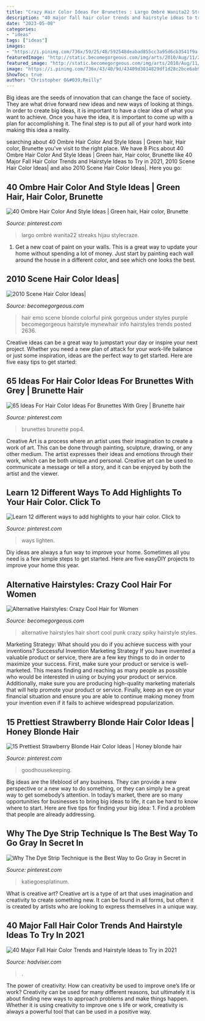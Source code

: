 ```yaml
---
title: "Crazy Hair Color Ideas For Brunettes : Largo Ombré Wanita22 Streaks Hijau Stylecraze"
description: "40 major fall hair color trends and hairstyle ideas to try in 2021"
date: "2023-05-08"
categories:
- "ideas"
tags: ["ideas"]
images:
- "https://i.pinimg.com/736x/59/25/48/592548deabad855cc3a95d6cb3541f9a--green-ombre-hair-ombre-hair-color.jpg"
featuredImage: "http://static.becomegorgeous.com/img/arts/2010/Aug/11/2555/colorful_scene_hair.jpg"
featured_image: "http://static.becomegorgeous.com/img/arts/2010/Aug/11/2555/colorful_scene_hair.jpg"
image: "https://i.pinimg.com/736x/43/40/9d/43409d3014829df1d28c2bce6ab90296.jpg"
ShowToc: true
author: "Christopher O&#039;Reilly"
---
```



Big ideas are the seeds of innovation that can change the face of society. They are what drive forward new ideas and new ways of looking at things. In order to create big ideas, it is important to have a clear idea of what you want to achieve. Once you have the idea, it is important to come up with a plan for accomplishing it. The final step is to put all of your hard work into making this idea a reality.

	

		
searching about 40 Ombre Hair Color And Style Ideas | Green hair, Hair color, Brunette you've visit to the right place. We have 8 Pics about 40 Ombre Hair Color And Style Ideas | Green hair, Hair color, Brunette like 40 Major Fall Hair Color Trends and Hairstyle Ideas to Try in 2021, 2010 Scene Hair Color Ideas| and also 2010 Scene Hair Color Ideas|. Here you go:
		
    
## 40 Ombre Hair Color And Style Ideas | Green Hair, Hair Color, Brunette

<img loading=lazy src="https://i.pinimg.com/736x/59/25/48/592548deabad855cc3a95d6cb3541f9a--green-ombre-hair-ombre-hair-color.jpg" onerror="this.onerror=null;this.src='https://tse3.mm.bing.net/th?id=OIP.Cu_8YQNOOutdIdEdXW0oQgHaJA&amp;pid=15.1';" alt="40 Ombre Hair Color And Style Ideas | Green hair, Hair color, Brunette">

_Source: pinterest.com_

>largo ombré wanita22 streaks hijau stylecraze. 

	

1. Get a new coat of paint on your walls. This is a great way to update your home without spending a lot of money. Just start by painting each wall around the house in a different color, and see which one looks the best.

    
## 2010 Scene Hair Color Ideas|

<img loading=lazy src="http://static.becomegorgeous.com/img/arts/2010/Aug/11/2555/colorful_scene_hair.jpg" onerror="this.onerror=null;this.src='https://tse3.mm.bing.net/th?id=OIP.LHrMqJBsgbuxAHPzHiDr0gAAAA&amp;pid=15.1';" alt="2010 Scene Hair Color Ideas|">

_Source: becomegorgeous.com_

>hair emo scene blonde colorful pink gorgeous under styles purple becomegorgeous hairstyle mynewhair info hairstyles trends posted 2636. 

	

Creative ideas can be a great way to jumpstart your day or inspire your next project. Whether you need a new plan of attack for your work-life balance or just some inspiration, ideas are the perfect way to get started. Here are five easy tips to get started: 

    
## 65 Ideas For Hair Color Ideas For Brunettes With Grey | Brunette Hair

<img loading=lazy src="https://i.pinimg.com/736x/57/0d/71/570d71c77d33cbbdbf617773c1e31e0d.jpg" onerror="this.onerror=null;this.src='https://tse4.mm.bing.net/th?id=OIP.3OjMfnicwli1oYTP4s-DAAHaOx&amp;pid=15.1';" alt="65 Ideas For Hair Color Ideas For Brunettes With Grey | Brunette hair">

_Source: pinterest.com_

>brunettes brunette pop4. 

	

Creative Art is a process where an artist uses their imagination to create a work of art. This can be done through painting, sculpture, drawing, or any other medium. The artist expresses their ideas and emotions through their work, which can be both unique and personal. Creative art can be used to communicate a message or tell a story, and it can be enjoyed by both the artist and the viewer.

    
## Learn 12 Different Ways To Add Highlights To Your Hair Color. Click To

<img loading=lazy src="https://i.pinimg.com/736x/e4/62/c9/e462c9bf0876df2a45cf35bf48b0b8d5.jpg" onerror="this.onerror=null;this.src='https://tse1.mm.bing.net/th?id=OIP.AoxgxSGG98-KFm35s38gCgHaLH&amp;pid=15.1';" alt="Learn 12 different ways to add highlights to your hair color. Click to">

_Source: pinterest.com_

>ways lighten. 

	

Diy ideas are always a fun way to improve your home. Sometimes all you need is a few simple steps to get started. Here are five easyDIY projects to improve your home this year.

    
## Alternative Hairstyles: Crazy Cool Hair For Women

<img loading=lazy src="https://static.becomegorgeous.com/img/arts/2013/Feb/15/9630/3alternativepunkhaircuthobsalons.jpg" onerror="this.onerror=null;this.src='https://tse3.mm.bing.net/th?id=OIP.coeCJcViBDOeCu2q4_L4NgAAAA&amp;pid=15.1';" alt="Alternative Hairstyles: Crazy Cool Hair for Women">

_Source: becomegorgeous.com_

>alternative hairstyles hair short cool punk crazy spiky hairstyle styles. 

	

Marketing Strategy: What should you do if you achieve success with your inventions?
Successful Invention Marketing Strategy
If you have invented a valuable product or service, there are a few key things to do in order to maximize your success. First, make sure your product or service is well-marketed. This means finding and reaching as many people as possible who would be interested in using or buying your product or service. Additionally, make sure you are producing high-quality marketing materials that will help promote your product or service. Finally, keep an eye on your financial situation and ensure you are able to continue making money from your invention even if it fails to achieve widespread popularization.

    
## 15 Prettiest Strawberry Blonde Hair Color Ideas | Honey Blonde Hair

<img loading=lazy src="https://i.pinimg.com/736x/43/40/9d/43409d3014829df1d28c2bce6ab90296.jpg" onerror="this.onerror=null;this.src='https://tse3.mm.bing.net/th?id=OIP.0r49h0GaJcoVRf5qjYhgNwHaLH&amp;pid=15.1';" alt="15 Prettiest Strawberry Blonde Hair Color Ideas | Honey blonde hair">

_Source: pinterest.com_

>goodhousekeeping. 

	

Big ideas are the lifeblood of any business. They can provide a new perspective or a new way to do something, or they can simply be a great way to get somebody’s attention. In today’s market, there are so many opportunities for businesses to bring big ideas to life, it can be hard to know where to start. Here are five tips for finding your big idea: 1. Find a problem that people are already addressing.

    
## Why The Dye Strip Technique Is The Best Way To Go Gray In Secret In

<img loading=lazy src="https://i.pinimg.com/736x/23/d2/4e/23d24e087c6a4ef2576268a33c785665.jpg" onerror="this.onerror=null;this.src='https://tse1.mm.bing.net/th?id=OIP.6I1-POmMetcRYWIE3yOeJAHaJ3&amp;pid=15.1';" alt="Why The Dye Strip Technique is the Best Way to Go Gray in Secret in">

_Source: pinterest.com_

>katiegoesplatinum. 

	

What is creative art?
Creative art is a type of art that uses imagination and creativity to create something new. It can be found in all forms, but often it is created by artists who are looking to express themselves in a unique way.

    
## 40 Major Fall Hair Color Trends And Hairstyle Ideas To Try In 2021

<img loading=lazy src="https://i1.wp.com/www.hadviser.com/wp-content/uploads/2020/08/11-ombre-hair-for-fall-CB1yuUgnfND.jpg?resize=1080%2C1350&amp;ssl=1" onerror="this.onerror=null;this.src='https://tse3.mm.bing.net/th?id=OIP.B7A24qu2KZlptSMTcNMUsQHaJQ&amp;pid=15.1';" alt="40 Major Fall Hair Color Trends and Hairstyle Ideas to Try in 2021">

_Source: hadviser.com_

>. 

	

The power of creativity: How can creativity be used to improve one’s life or work?
Creativity can be used for many different reasons, but ultimately it is about finding new ways to approach problems and make things happen. Whether it is using creativity to improve one s life or work, creativity is always a powerful tool that can be used in a positive way.

